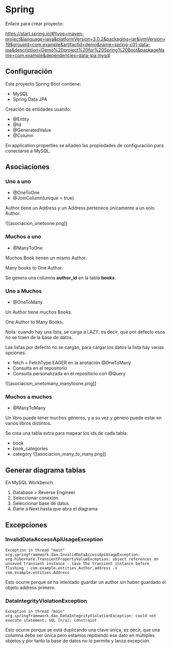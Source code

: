 
# Spring

Enlace para crear proyecto:

https://start.spring.io/#!type=maven-project&language=java&platformVersion=3.0.2&packaging=jar&jvmVersion=19&groupId=com.example&artifactId=demo&name=spring-c01-data-jpa&description=Demo%20project%20for%20Spring%20Boot&packageName=com.example&dependencies=data-jpa,mysql


## Configuración

Este proyecto Spring Boot contiene:

* MySQL
* Spring Data JPA

Creación de entidades usando:

* @Entity
* @Id
* @GeneratedValue
* @Column

En application.properties se añaden las propiedades de configuración para conectarse a MySQL.


## Asociaciones

### Uno a uno

* @OneToOne
* @JoinColumn(unique = true)

Author tiene un Address y un Address pertenece únicamente a un solo Author.

![[asociacion_onetoone.png]]


### Muchos a uno

* @ManyToOne

Muchos Book tienen un mismo Author.

Many books to One Author.

Se genera una columna **author_id** en la tabla **books**.


### Uno a Muchos

* @OneToMany

Un Author tiene muchos Books.

One Author to Many Books.

Nota: cuando hay una lista, se carga a LAZY, es decir, que por defecto esos no se traen de la base de datos.

Las listas por defecto no se cargan, para cargar los datos la lista hay varias opciones:

* fetch = FetchType.EAGER en la anotación @OneToMany
* Consulta en el repositorio
* Consulta personalizada en el repositorio con @Query

![[asociacion_onetomany_manytoone.png]]

### Muchos a muchos

* @ManyToMany

Un libro puede tener muchos géneros, y a su vez y género puede estar en varios libros distintos.

Se crea una tabla extra para mapear los ids de cada tabla.

* book
* book_categories
* category
![[asociacion_many_to_many.png]]

## Generar diagrama tablas

En MySQL Workbench:

1. Database > Reverse Engineer
2. Seleccionar conexión
3. Seleccionar base de datos
4. Darle a Next hasta que abra el diagrama

## Excepciones

### InvalidDataAccessApiUsageException

```
Exception in thread "main" org.springframework.dao.InvalidDataAccessApiUsageException: org.hibernate.TransientPropertyValueException: object references an unsaved transient instance - save the transient instance before flushing : com.example.entities.Author.address -> com.example.entities.Address
```

Esto ocurre porque se ha intentado guardar un author sin haber guardado el objeto address primero.


### DataIntegrityViolationException

```
Exception in thread "main" org.springframework.dao.DataIntegrityViolationException: could not execute statement; SQL [n/a]; constraint
```

Esto ocurre porque se está duplicando una clave única, es decir, que una columna debe ser única pero estamos repitiendo ese dato en múltiples objetos y por tanto la base de datos no lo permite y lanza excepción.